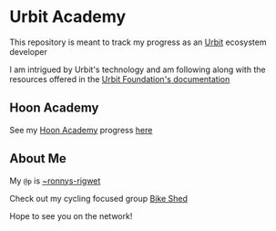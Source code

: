 # Urbit Academy
This repository is meant to track my progress as an [Urbit](https://urbit.org/) ecosystem developer

I am intrigued by Urbit's technology and am following along with the resources offered in the [Urbit Foundation's documentation](https://docs.urbit.org/courses/urbit-academy)

## Hoon Academy
See my [Hoon Academy](https://docs.urbit.org/courses/urbit-academy/ha) progress [here](./hoon-academy/README.md)

## About Me
My `@p` is [~ronnys-rigwet](https://network.urbit.org/~ronnys-rigwet)

Check out my cycling focused group [Bike Shed](https://join.tlon.io/ronnys-rigwet-bike-shed)

Hope to see you on the network!
